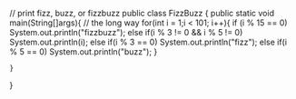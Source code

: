 // print fizz, buzz, or fizzbuzz
public class FizzBuzz {
	public static void main(String[]args){
	// the long way	
		for(int i = 1;i < 101; i++){
			if (i % 15 == 0)
				System.out.println("fizzbuzz");
			else
				if(i % 3 != 0 && i % 5 != 0)
					System.out.println(i);
				else
					if(i % 3 == 0)
						System.out.println("fizz");
					else
						if(i % 5 == 0)
							System.out.println("buzz");
		}
		
	}

}
